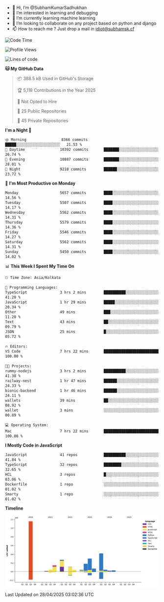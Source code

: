 - 👋 Hi, I’m @SubhamKumarSadhukhan
- 👀 I’m interested in learning and debugging
- 🌱 I’m currently learning machine learning
- 💞️ I’m looking to collaborate on any project based on python and django
- 📫 How to reach me ?
      Just drop a mail in idiot@subhamsk.cf

<!---
SubhamKumarSadhukhan/SubhamKumarSadhukhan is a ✨ special ✨ repository because its `README.md` (this file) appears on your GitHub profile.
You can click the Preview link to take a look at your changes.
--->


<!--START_SECTION:waka-->
![Code Time](http://img.shields.io/badge/Code%20Time-2%2C841%20hrs%2025%20mins-blue)

![Profile Views](http://img.shields.io/badge/Profile%20Views-1-blue)

![Lines of code](https://img.shields.io/badge/From%20Hello%20World%20I%27ve%20Written-2.9%20million%20lines%20of%20code-blue)

**🐱 My GitHub Data** 

> 📦 388.5 kB Used in GitHub's Storage 
 > 
> 🏆 5,118 Contributions in the Year 2025
 > 
> 🚫 Not Opted to Hire
 > 
> 📜 25 Public Repositories 
 > 
> 🔑 45 Private Repositories 
 > 
**I'm a Night 🦉** 

```text
🌞 Morning                8366 commits        █████░░░░░░░░░░░░░░░░░░░░   21.53 % 
🌆 Daytime                10392 commits       ███████░░░░░░░░░░░░░░░░░░   26.74 % 
🌃 Evening                10887 commits       ███████░░░░░░░░░░░░░░░░░░   28.01 % 
🌙 Night                  9218 commits        ██████░░░░░░░░░░░░░░░░░░░   23.72 % 
```
📅 **I'm Most Productive on Monday** 

```text
Monday                   5657 commits        ████░░░░░░░░░░░░░░░░░░░░░   14.56 % 
Tuesday                  5507 commits        ████░░░░░░░░░░░░░░░░░░░░░   14.17 % 
Wednesday                5562 commits        ████░░░░░░░░░░░░░░░░░░░░░   14.31 % 
Thursday                 5579 commits        ████░░░░░░░░░░░░░░░░░░░░░   14.36 % 
Friday                   5546 commits        ████░░░░░░░░░░░░░░░░░░░░░   14.27 % 
Saturday                 5562 commits        ████░░░░░░░░░░░░░░░░░░░░░   14.31 % 
Sunday                   5450 commits        ████░░░░░░░░░░░░░░░░░░░░░   14.02 % 
```


📊 **This Week I Spent My Time On** 

```text
🕑︎ Time Zone: Asia/Kolkata

💬 Programming Languages: 
TypeScript               3 hrs 2 mins        ██████████░░░░░░░░░░░░░░░   41.20 % 
JavaScript               1 hr 29 mins        █████░░░░░░░░░░░░░░░░░░░░   20.34 % 
Other                    49 mins             ███░░░░░░░░░░░░░░░░░░░░░░   11.20 % 
Text                     43 mins             ██░░░░░░░░░░░░░░░░░░░░░░░   09.79 % 
JSON                     25 mins             █░░░░░░░░░░░░░░░░░░░░░░░░   05.72 % 

🔥 Editors: 
VS Code                  7 hrs 22 mins       █████████████████████████   100.00 % 

🐱‍💻 Projects: 
rummy-nodejs             3 hrs 2 mins        ██████████░░░░░░░░░░░░░░░   41.38 % 
railway-nest             1 hr 47 mins        ██████░░░░░░░░░░░░░░░░░░░   24.33 % 
bionic-backend           1 hr 46 mins        ██████░░░░░░░░░░░░░░░░░░░   24.11 % 
wallets                  39 mins             ██░░░░░░░░░░░░░░░░░░░░░░░   08.92 % 
wallet                   3 mins              ░░░░░░░░░░░░░░░░░░░░░░░░░   00.89 % 

💻 Operating System: 
Mac                      7 hrs 22 mins       █████████████████████████   100.00 % 
```

**I Mostly Code in JavaScript** 

```text
JavaScript               41 repos            ██████████░░░░░░░░░░░░░░░   41.84 % 
TypeScript               32 repos            ████████░░░░░░░░░░░░░░░░░   32.65 % 
HCL                      3 repos             █░░░░░░░░░░░░░░░░░░░░░░░░   03.06 % 
Dockerfile               1 repo              ░░░░░░░░░░░░░░░░░░░░░░░░░   01.02 % 
Smarty                   1 repo              ░░░░░░░░░░░░░░░░░░░░░░░░░   01.02 % 
```



**Timeline**

![Lines of Code chart](https://raw.githubusercontent.com/SubhamKumarSadhukhan/SubhamKumarSadhukhan/main/assets/bar_graph.png)


 Last Updated on 28/04/2025 03:02:36 UTC
<!--END_SECTION:waka-->
